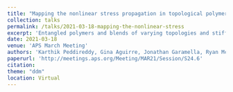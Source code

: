 ```yaml
---
title: "Mapping the nonlinear stress propagation in topological polymer blends"
collection: talks
permalink: /talks/2021-03-18-mapping-the-nonlinear-stress
excerpt: 'Entangled polymers and blends of varying topologies and stiffnesses exhibit complex nonlinear rheological properties that depend on the blend composition and the scale of the strain. How local nonlinear stresses propagate through these systems remains an open question. Here, we combine optical tweezers microrheology with fluorescence imaging and differential dynamic microscopy (DDM) to map the deformation field arising from a local nonlinear strain in entangled polymer blends. We use optical tweezers to impart local nonlinear strains and measure the resulting stresses during and following strain. We simultaneously image labeled DNA molecules surrounding the strain site and use DDM to determine how the macromolecular dynamics vary with distance from the applied strain. We perform these measurements on entangled solutions of linear and ring DNA, as well as blends of DNA and microtubules. Our approach, which combines active microrheology with macromolecular tracking and differential dynamic microscopy, directly links nonlinear stress propagation to macromolecular deformations and dynamics, and is applicable to a wide range of complex fluids and polymeric materials.'
date: 2021-03-18
venue: 'APS March Meeting'
authors: 'Karthik Peddireddy, Gina Aguirre, Jonathan Garamella, Ryan McGorty, Rae M. Robertson-Anderson'
paperurl: 'http://meetings.aps.org/Meeting/MAR21/Session/S24.6'
citation: 
theme: "ddm"
location: Virtual
---
```


